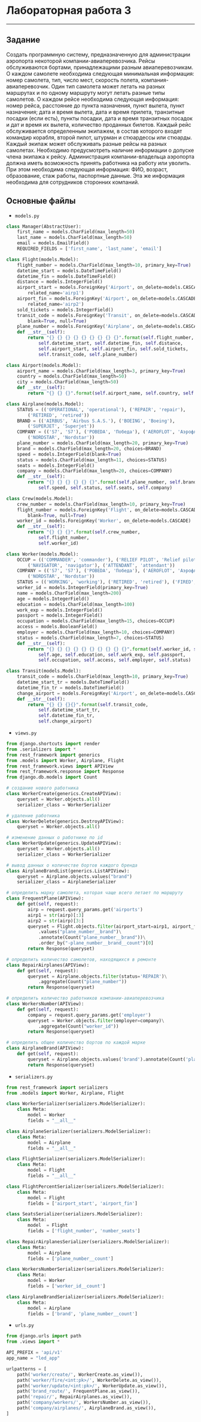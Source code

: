 # **Лабораторная работа 3**

-------------------------

## Задание 
Создать программную систему, предназначенную для администрации аэропорта
некоторой компании-авиаперевозчика.
Рейсы обслуживаются бортами, принадлежащими разным авиаперевозчикам. О каждом самолете необходима следующая минимальная информация: номер самолета, тип, число мест, скорость полета, компания-авиаперевозчик. Один тип самолета может летать на разных маршрутах и по одному маршруту могут летать разные типы самолетов.
О каждом рейсе необходима следующая информация: номер рейса, расстояние до пункта назначения, пункт вылета, пункт назначения; дата и время вылета, дата и время прилета, транзитные посадки (если есть), пункты посадки, дата и время транзитных посадок и дат и время их вылета, количество проданных билетов. Каждый рейс обслуживается определенным экипажем, в состав которого входят командир корабля, второй пилот, штурман и стюардессы или стюарды. Каждый экипаж может обслуживать разные рейсы на разных самолетах. Необходимо предусмотреть наличие информации о допуске члена экипажа к рейсу.
Администрация компании-владельца аэропорта должна иметь возможность принять работника на работу или уволить. При этом необходима следующая информация: ФИО, возраст, образование, стаж работы, паспортные данные. Эта же информация необходима для сотрудников сторонних компаний.

## Основные файлы
* `models.py`
```python
class Manager(AbstractUser):
    first_name = models.CharField(max_length=50)
    last_name = models.CharField(max_length=50)
    email = models.EmailField()
    REQUIRED_FIELDS = ['first_name', 'last_name', 'email']

class Flight(models.Model):
    flight_number = models.CharField(max_length=10, primary_key=True)
    datetime_start = models.DateTimeField()
    datetime_fin = models.DateTimeField()
    distance = models.IntegerField()
    airport_start = models.ForeignKey('Airport', on_delete=models.CASCADE,
        related_name='airp1')
    airport_fin = models.ForeignKey('Airport', on_delete=models.CASCADE,
        related_name='airp2')
    sold_tickets = models.IntegerField()
    transit_code = models.ForeignKey('Transit', on_delete=models.CASCADE,
        blank=True, null=True)
    plane_number = models.ForeignKey('Airplane', on_delete=models.CASCADE)
    def __str__(self):
        return "{} {} {} {} {} {} {} {} {}".format(self.flight_number,
            self.datetime_start, self.datetime_fin, self.distance,
            self.airport_start, self.airport_fin, self.sold_tickets,
            self.transit_code, self.plane_number)

class Airport(models.Model):
    airport_name = models.CharField(max_length=3, primary_key=True)
    country = models.CharField(max_length=50)
    city = models.CharField(max_length=50)
    def __str__(self):
        return "{} {} {}".format(self.airport_name, self.country, self.city)

class Airplane(models.Model):
    STATUS = (('OPERATIONAL', 'operational'), ('REPAIR', 'repair'),
        ('RETIRED', 'retired'))
    BRAND = (('AIRBUS', 'Airbus S.A.S.'), ('BOEING', 'Boeing'),
        ('SUPERJET', 'Superjet'))
    COMPANY = (('S7', 'S7'), ('POBEDA', 'Победа'), ('AEROFLOT', 'Аэрофлот'),
        ('NORDSTAR', 'Nordstar'))
    plane_number = models.CharField(max_length=20, primary_key=True)
    brand = models.CharField(max_length=20, choices=BRAND)
    speed = models.IntegerField(blank=True)
    status = models.CharField(max_length=11, choices=STATUS)
    seats = models.IntegerField()
    company = models.CharField(max_length=20, choices=COMPANY)
    def __str__(self):
        return "{} {} {} {} {} {}".format(self.plane_number, self.brand,
            self.speed, self.status, self.seats, self.company)

class Crew(models.Model):
    crew_number = models.CharField(max_length=10, primary_key=True)
    flight_number = models.ForeignKey('Flight', on_delete=models.CASCADE,
        blank=True, null=True)
    worker_id = models.ForeignKey('Worker', on_delete=models.CASCADE)
    def __str__(self):
        return "{} {} {}".format(self.crew_number,
            self.flight_number,
            self.worker_id)

class Worker(models.Model):
    OCCUP = (('COMMANDER', 'commander'), ('RELIEF PILOT', 'Relief pilot'),
        ('NAVIGATOR', 'navigator'), ('ATTENDANT', 'attendant'))
    COMPANY = (('S7', 'S7'), ('POBEDA', 'Победа'), ('AEROFLOT', 'Аэрофлот'),
        ('NORDSTAR', 'Nordstar'))
    STATUS = (('WORKING', 'working'), ('RETIRED', 'retired'), ('FIRED', 'fired'))
    worker_id = models.IntegerField(primary_key=True)
    name = models.CharField(max_length=200)
    age = models.IntegerField()
    education = models.CharField(max_length=100)
    work_exp = models.IntegerField()
    passport = models.IntegerField()
    occupation = models.CharField(max_length=15, choices=OCCUP)
    access = models.BooleanField()
    employer = models.CharField(max_length=10, choices=COMPANY)
    status = models.CharField(max_length=7, choices=STATUS)
    def __str__(self):
        return "{} {} {} {} {} {} {} {} {} {}".format(self.worker_id, self.name,
            self.age, self.education, self.work_exp, self.passport,
            self.occupation, self.access, self.employer, self.status)

class Transit(models.Model):
    transit_code = models.CharField(max_length=10, primary_key=True)
    datetime_start_tr = models.DateTimeField()
    datetime_fin_tr = models.DateTimeField()
    change_airport = models.ForeignKey('Airport', on_delete=models.CASCADE)
    def __str__(self):
        return "{} {} {}{}".format(self.transit_code,
            self.datetime_start_tr,
            self.datetime_fin_tr,
            self.change_airport)
```
* `views.py`
```python
from django.shortcuts import render
from .serializers import *
from rest_framework import generics
from .models import Worker, Airplane, Flight
from rest_framework.views import APIView
from rest_framework.response import Response
from django.db.models import Count

# создание нового работника
class WorkerCreate(generics.CreateAPIView):
    queryset = Worker.objects.all()
    serializer_class = WorkerSerializer

# удаление работника
class WorkerDelete(generics.DestroyAPIView):
    queryset = Worker.objects.all()

# изменение данных о работнике по id
class WorkerUpdate(generics.UpdateAPIView):
    queryset = Worker.objects.all()
    serializer_class = WorkerSerializer

# вывод данных о количестве бортов каждого бренда
class AirplaneBrandList(generics.ListAPIView):
    queryset = Airplane.objects.values("brand")
    serializer_class = AirplaneSerializer

# определить марку самолета, которая чаще всего летает по маршруту
class FrequentPlane(APIView):
    def get(self, request):
        airp = request.query_params.get('airports')
        airp1 = str(airp)[:3]
        airp2 = str(airp)[3:]
        queryset = Flight.objects.filter(airport_start=airp1, airport_fin=airp2)\
            .values("plane_number__brand")\
            .annotate(Count("plane_number__brand"))\
            .order_by("-plane_number__brand__count")[0]
        return Response(queryset)

# определить количество самолетов, находящихся в ремонте
class RepairAirplanes(APIView):
    def get(self, request):
        queryset = Airplane.objects.filter(status='REPAIR')\
            .aggregate(Count("plane_number"))
        return Response(queryset)

# определить количество работников компании-авиаперевозчика
class WorkersNumber(APIView):
    def get(self, request):
        company = request.query_params.get('employer')
        queryset = Worker.objects.filter(employer=company)\
            .aggregate(Count("worker_id"))
        return Response(queryset)

# определить общее количество бортов по каждой марке
class AirplaneBrand(APIView):
    def get(self, request):
        queryset = Airplane.objects.values('brand').annotate(Count('plane_number'))
        return Response(queryset)
```
* `serializers.py`
```python
from rest_framework import serializers
from .models import Worker, Airplane, Flight

class WorkerSerializer(serializers.ModelSerializer):
    class Meta:
        model = Worker
        fields = "__all__"

class AirplaneSerializer(serializers.ModelSerializer):
    class Meta:
        model = Airplane
        fields = "__all__"

class FlightSerializer(serializers.ModelSerializer):
    class Meta:
        model = Flight
        fields = "__all__"

class FlightPercentSerializer(serializers.ModelSerializer):
    class Meta:
        model = Flight
        fields = ['airport_start', 'airport_fin']

class SeatsSerializer(serializers.ModelSerializer):
    class Meta:
        model  = Flight
        fields = ['flight_number', 'number_seats']

class RepairAirplanesSerializer(serializers.ModelSerializer):
    class Meta:
        model = Airplane
        fields = ['plane_number__count']

class WorkersNumberSerializer(serializers.ModelSerializer):
    class Meta:
        model = Worker
        fields = ['worker_id__count']

class AirplaneBrandSerializer(serializers.ModelSerializer):
    class Meta:
        model = Airplane
        fields = ['brand', 'plane_number__count']
```
* `urls.py`
```python
from django.urls import path
from .views import *

API_PREFIX = 'api/v1'
app_name = "led_app"

urlpatterns = [
    path('worker/create/', WorkerCreate.as_view()),
    path('worker/fire/<int:pk>/', WorkerDelete.as_view()),
    path('worker/update/<int:pk>/', WorkerUpdate.as_view()),
    path('brand_route/', FrequentPlane.as_view()),
    path('repair/', RepairAirplanes.as_view()),
    path('company/workers/', WorkersNumber.as_view()),
    path('company/airplanes/', AirplaneBrand.as_view()),
]
```